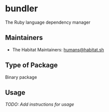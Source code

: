 # bundler

The Ruby language dependency manager

## Maintainers

* The Habitat Maintainers: <humans@habitat.sh>

## Type of Package

Binary package

## Usage

*TODO: Add instructions for usage*
